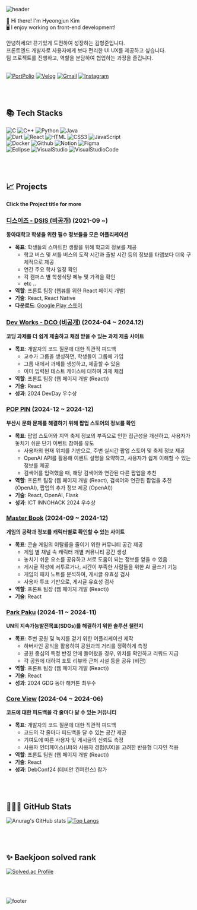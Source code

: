 ![header](https://capsule-render.vercel.app/api?type=waving&height=200&color=gradient&text=Hi!%20I'm%20Hyeongjun%20Kim&section=header&reversal=false&textBg=false&fontAlign=50&fontSize=40&fontAlignY=30&animation=fadeIn)

👋 Hi there! I'm Hyeongjun Kim <br>
🖥️ I enjoy working on front-end development! <br> <br>
안녕하세요! 끈기있게 도전하여 성장하는 김형준입니다. <br>
프론트엔드 개발자로 사용자에게 보다 편리한 UI UX를 제공하고 싶습니다. <br>
팀 프로젝트를 진행하고, 역할을 분담하여 협업하는 과정을 즐깁니다. <br>
<br>

<a href="https://hyoengjun.notion.site/Portfolio-13506e9b95654172a98e223fc6c407ce">
<img alt="PortPolio" src="https://img.shields.io/badge/PortFolio-000000.svg?&style=for-the-badge&logo=Notion&logoColor=white"/></a>
<a href="https://velog.io/@hyeongjun">
<img alt="Velog" src="https://img.shields.io/badge/Velog-20C997.svg?&style=for-the-badge&logo=Velog&logoColor=white"/></a>
<a href="mailto:khj029956@gmail.com">
<img alt="Gmail" src="https://img.shields.io/badge/Gmail-EA4335.svg?&style=for-the-badge&logo=Gmail&logoColor=white"/></a>
<a href="https://www.instagram.com/__hyeong_jun__/">
<img alt="Instagram" src="https://img.shields.io/badge/Instagram-E4405F.svg?&style=for-the-badge&logo=Instagram&logoColor=white"/></a>

<br><br>

## 📚 Tech Stacks
<div>
  <!-- languages -->
  <img alt="C" src="https://img.shields.io/badge/C-F6DB16.svg?&style=for-the-badge&logo=C&logoColor=grey"/>
  <img alt="C++" src="https://img.shields.io/badge/C++-F6DB16.svg?&style=for-the-badge&logo=C%2B%2B&logoColor=white"/>
  <img alt="Python" src="https://img.shields.io/badge/Python-0F91FD.svg?&style=for-the-badge&logo=Python&logoColor=white"/>
  <img alt="Java" src="https://img.shields.io/badge/Java-E34F26.svg?&style=for-the-badge&logo=Java&logoColor=white"/>
  <br>
  <img alt="Dart" src="https://img.shields.io/badge/Dart-473DCF.svg?&style=for-the-badge&logo=Dart&logoColor=white"/>
  <img alt="React" src="https://img.shields.io/badge/React-81DEFF.svg?&style=for-the-badge&logo=React&logoColor=white"/>
  <img alt="HTML" src="https://img.shields.io/badge/HTML-E34F26.svg?&style=for-the-badge&logo=HTML5&logoColor=white"/>
  <img alt="CSS3" src="https://img.shields.io/badge/CSS3-FF9933.svg?&style=for-the-badge&logo=CSS3&logoColor=white"/>
  <img alt="JavaScript" src="https://img.shields.io/badge/JavaScript-F7DF1E.svg?&style=for-the-badge&logo=JavaScript&logoColor=grey"/>
  <br>
  <!-- tools -->
  <img alt="Docker" src="https://img.shields.io/badge/docker-%230db7ed.svg?style=for-the-badge&logo=docker&logoColor=white"/>
  <img alt="Github" src="https://img.shields.io/badge/Github-181717.svg?&style=for-the-badge&logo=Github&logoColor=white"/>
  <img alt="Notion" src="https://img.shields.io/badge/Notion-000000?style=for-the-badge&logo=Notion&logoColor=white">
  <img alt="Figma" src="https://img.shields.io/badge/figma-F24E1E?style=for-the-badge&logo=figma&logoColor=white"> 
  <br>
  <img alt="Eclipse" src="https://img.shields.io/badge/Eclipse-2C2255.svg?&style=for-the-badge&logo=Eclipse&logoColor=white"/>
  <img alt="VisualStudio" src="https://img.shields.io/badge/Visual_Studio-5C2D91?style=for-the-badge&logo=visual%20studio&logoColor=white"/>
  <img alt="VisualStudioCode" src="https://img.shields.io/badge/Visual_Studio_Code-0078D4?style=for-the-badge&logo=visual%20studio%20code&logoColor=white"/>
  <br>
</div>

<br><br>

## 📈 Projects
**Click the Project title for more**

### [**디스이즈 - DSIS (비공개)**](https://github.com/HyeongJun02) (2021-09 ~)

**동아대학교 학생을 위한 필수 정보들을 모은 어플리케이션**

- **목표**: 학생들의 스마트한 생활을 위해 학교의 정보를 제공
    - 학교 버스 및 셔틀 버스의 도착 시간과 출발 시간 등의 정보를 타앱보다 더욱 구체적으로 제공
    - 연간 주요 학사 일정 확인
    - 각 캠퍼스 별 학생식당 메뉴 및 가격을 확인
    - etc ..
- **역할**: 프론트 팀장 (웹뷰를 위한 React 페이지 개발)
- **기술**: React, React Native
- **다운로드**: [Google Play 스토어](https://play.google.com/store/apps/details?id=kr.co.thisis.dsisproject)

### [**Dev Works - DCO (비공개)**](https://github.com/HyeongJun02) (2024-04 ~ 2024.12)

**코딩 과제를 더 쉽게 제출하고 채점 받을 수 있는 과제 제출 사이트**

- **목표**: 개발자의 코드 질문에 대한 직관적 피드백
    - 교수가 그룹을 생성하면, 학생들이 그룹에 가입
    - 그룹 내에서 과제를 생성하고, 제출할 수 있음
    - 이미 입력된 테스트 케이스에 대하여 과제 채점
- **역할**: 프론트 팀장 (웹 페이지 개발 (React))
- **기술**: React
- **성과**: 2024 DevDay 우수상

### [**POP PIN**](https://github.com/INNOHACK-SWGong/POP-PIN) (2024-12 ~ 2024-12)

**부산시 문화 문제를 해결하기 위해 팝업 스토어의 정보를 확인**

- **목표**: 팝업 스토어와 지역 축제 정보의 부족으로 인한 접근성을 개선하고, 사용자가 놓치기 쉬운 단기 이벤트 참여를 유도
    - 사용자의 현재 위치를 기반으로, 주변 실시간 팝업 스토어 및 축제 정보 제공
    - OpenAI API를 활용해 이벤트 설명을 요약하고, 사용자가 쉽게 이해할 수 있는 정보를 제공
    - 검색어를 입력했을 때, 해당 검색어와 연관된 다른 팝업을 추천
- **역할**: 프론트 팀장 (웹 페이지 개발 (React), 검색어와 연관된 팝업을 추천 (OpenAI), 팝업의 추가 정보 제공 (OpenAI))
- **기술**: React, OpenAI, Flask
- **성과**: ICT INNOHACK 2024 우수상

### [**Master Book**](https://github.com/Master-Book/MasterBook-FrontEnd) (2024-09 ~ 2024-12)

**게임의 공략과 정보를 캐릭터별로 확인할 수 있는 사이트**

- **목표**: 콘솔 게임의 이탈률을 줄이기 위한 커뮤니티 공간 제공
    - 게임 별 채널 속 캐릭터 개별 커뮤니티 공간 생성
    - 놓치기 쉬운 요소를 공유하고 서로 도움이 되는 정보를 얻을 수 있음
    - 게시글 작성에 서투르거나, 시간이 부족한 사람들을 위한 AI 글쓰기 기능
    - 게임의 패치 노트를 분석하여, 게시글 유효성 검사
    - 사용자 투표 기반으로, 게시글 유효성 검사
- **역할**: 프론트 팀장 (웹 페이지 개발 (React))
- **기술**: React

### [**Park Paku**](https://github.com/parkpaku/parkpaku_front) (2024-11 ~ 2024-11)

**UN의 지속가능발전목표(SDGs)를 해결하기 위한 솔루션 챌린지**

- **목표**: 주변 공원 및 녹지를 걷기 위한 어플리케이션 제작
    - 하버사인 공식을 활용하여 공원과의 거리를 정확하게 측정
    - 공원 중심의 특정 반경 안에 들어왔을 경우, 위치를 확인하고 리워드 지급
    - 각 공원에 대하여 포토 리뷰와 근처 시설 등을 공유 (비전)
- **역할**: 프론트 팀장 (웹 페이지 개발 (React))
- **기술**: React
- **성과**: 2024 GDG 동아 해커톤 최우수

### [**Core View**](https://github.com/Core-View/Front-End) (2024-04 ~ 2024-06)

**코드에 대한 피드백을 각 줄마다 달 수 있는 커뮤니티**

- **목표**: 개발자의 코드 질문에 대한 직관적 피드백
    - 코드의 각 줄마다 피드백을 달 수 있는 공간 제공
    - 기여도에 따른 사용자 및 게시글의 신뢰도 측정
    - 사용자 인터페이스(UI)와 사용자 경험(UX)을 고려한 반응형 디자인 적용
- **역할**: 프론트 팀원 (웹 페이지 개발 (React))
- **기술**: React
- **성과**: DebConf24 (데비안 컨퍼런스) 참가

<br><br>

## 👨🏻‍💻 GitHub Stats
![Anurag's GitHub stats](https://github-readme-stats.vercel.app/api?username=hyeongjun02&show_icons=true&theme=radical)
[![Top Langs](https://github-readme-stats.vercel.app/api/top-langs/?username=hyeongjun02&layout=compact)](https://github.com/delay-100/github-readme-stats)

<br><br>

## ✨ Baekjoon solved rank
[![Solved.ac Profile](http://mazassumnida.wtf/api/v2/generate_badge?boj=khj4295233)](https://solved.ac/khj4295233)

<br><br>


![footer](https://capsule-render.vercel.app/api?type=waving&height=200&color=gradient&text=Thank%20you&section=footer&reversal=false&textBg=false&fontAlign=50&fontSize=40&fontAlignY=70&animation=fadeIn&descAlign=50)
